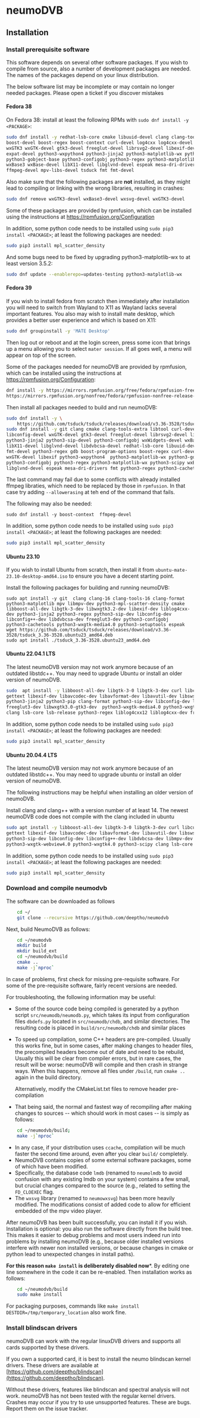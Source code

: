 # neumoDVB #
## Installation ##

### Install prerequisite software ###

This software depends on several other software packages. If you wish to compile from source,
also a number of development packages are needed. The names of the packages depend on your linux
distribution.

The below software list may be incomplete or may contain no longer needed packages.
Please open a ticket if you discover mistakes


#### Fedora 38 ####
On Fedora 38:  install at least the following RPMs with `sudo dnf install -y <PACKAGE>`:

```bash
sudo dnf install -y redhat-lsb-core cmake libuuid-devel clang clang-tools-extra libtool boost-program-options \
boost-devel boost-regex boost-context curl-devel log4cxx log4cxx-devel libconfig libconfig-devel \
wxGTK3 wxGTK-devel gtk3-devel freeglut-devel librsvg2-devel libexif-devel libexif gobject-introspection \
expat-devel python3-wxpython4 python3-jinja2 python3-matplotlib-wx python3-sip-devel  python3-cachetools \
python3-gobject-base python3-configobj python3-regex python3-matplotlib-wx python3-scipy wxWidgets-devel \
wxBase3 wxBase-devel libX11-devel libglvnd-devel espeak mesa-dri-drivers mpv-libs-devel  libdvbcsa-devel \
ffmpeg-devel mpv-libs-devel tsduck fmt fmt-devel
```

Also make sure that the following packages are **not** installed, as they might lead to compiling or linking with the wrong
libraries, resulting in crashes:

```bash
sudo dnf remove wxGTK3-devel wxBase3-devel wxsvg-devel wxGTK3-devel
```

Some of these packages are provided by rpmfusion, which can be installed using the instructions at
<https://rpmfusion.org/Configuration>



In addition, some python code needs to be installed using `sudo pip3 install <PACKAGE>`;
at least the following packages are needed:

```bash
sudo pip3 install mpl_scatter_density
```

And some bugs need to be fixed by upgrading python3-matplotlib-wx to at least version 3.5.2:

```bash
sudo dnf update --enablerepo=updates-testing python3-matplotlib-wx
```
#### Fedora 39 ####
If you wish to install fedora from scratch then immediately after installation
you will need to switch from Wayland to X11 as Wayland lacks several important
features. You also may wish to install mate desktop, which provides a better
user experience and which is based on X11:
```bash
sudo dnf groupinstall -y 'MATE Desktop'
```
Then log out or reboot and at the login screen, press some icon that brings up a menu
allowing you to select `mater session`. If all goes well, a menu will appear on top of the
screen.

Some of the packages needed for neumoDVB are provided by rpmfusion, which can be installed
using the instructions at
<https://rpmfusion.org/Configuration>:

```bash
dnf install -y https://mirrors.rpmfusion.org/free/fedora/rpmfusion-free-release-39.noarch.rpm \
https://mirrors.rpmfusion.org/nonfree/fedora/rpmfusion-nonfree-release-39.noarch.rpm
```

Then install all packages needed to build and run neumoDVB:

```bash
sudo dnf install -y \
    https://github.com/tsduck/tsduck/releases/download/v3.36-3528/tsduck-3.36-3528.fc38.x86_64.rpm
sudo dnf install -y git clang cmake clang-tools-extra libtool curl-devel log4cxx log4cxx-devel \
libconfig-devel wxGTK-devel gtk3-devel freeglut-devel librsvg2-devel libexif-devel expat-devel \
python3-jinja2 python3-sip-devel python3-configobj wxWidgets-devel wxBase-devel mpv-libs-devel \
libX11-devel libglvnd-devel libdvbcsa-devel redhat-lsb-core libuuid-devel boost-devel curl-devel \
fmt-devel python3-regex gdb boost-program-options boost-regex curl-devel log4cxx libconfig wxGTK \
wxGTK-devel libexif python3-wxpython4  python3-matplotlib-wx python3-gobject-base  \
python3-configobj python3-regex python3-matplotlib-wx python3-scipy wxBase ffmpeg-libs \
libglvnd-devel espeak mesa-dri-drivers fmt python3-regex python3-cachetools
```

The last command may fail due to some conflicts with already installed ffmpeg libraties, which need
to be replaced by those in `rpmfusion`. In that case try adding `--allowerasing` at teh end of the
command that fails.

The following may also be needed:
```
sudo dnf install -y boost-context  ffmpeg-devel
```

In addition, some python code needs to be installed using `sudo pip3 install <PACKAGE>`;
at least the following packages are needed:

```bash
sudo pip3 install mpl_scatter_density
```

#### Ubuntu 23.10 ####

If you wish to install Ubuntu from scratch, then install it from
`ubuntu-mate-23.10-desktop-amd64.iso` to ensure you have a decent starting point.

Install the following packages for building and running neumoDVB:
```
sudo apt install -y git  clang clang-16 clang-tools-16 clang-format python3-matplotlib mpv libmpv-dev python3-mpl-scatter-density cmake libboost-all-dev libgtk-3-dev libwxgtk3.2-dev libexif-dev liblog4cxx-dev python3-jinja2 python3-regex python3-sip-dev libconfig-dev libconfig++-dev libdvbcsa-dev freeglut3-dev python3-configobj  python3-cachetools python3-wxgtk-media4.0 python3-setuptools espeak
wget https://github.com/tsduck/tsduck/releases/download/v3.36-3528/tsduck_3.36-3528.ubuntu23_amd64.deb
sudo apt install ./tsduck_3.36-3528.ubuntu23_amd64.deb
```

#### Ubuntu 22.04.1 LTS ####

The latest neumoDVB version may not work anymore because of an outdated libstdc++. You may need to
upgrade Ubuntu or install an older version of neumoDVB.

```bash
sudo  apt install -y libboost-all-dev libgtk-3-0 libgtk-3-dev curl libcurl4-openssl-dev  libwxgtk-media3.0-gtk3-dev \
gettext libexif-dev libavcodec-dev libavformat-dev libavutil-dev libswscale-dev   python3-configobj python3-cachetools \
python3-jinja2 python3-pip clang-format python3-sip-dev libconfig-dev libconfig++-dev libdvbcsa-dev  libmpv-dev \
freeglut3-dev libwxgtk3.0-gtk3-dev  python3-wxgtk-media4.0 python3-wxgtk-webview4.0 python3-wxgtk4.0 python3-scipy \
clang lsb-core lsb-release python3-regex liblog4cxx12 liblog4cxx-dev freeglut3 fmt fmt-dev espeak
```
In addition, some python code needs to be installed using `sudo pip3 install <PACKAGE>`;
at least the following packages are needed:

```bash
sudo pip3 install mpl_scatter_density
```

#### Ubuntu 20.04.4 LTS ####

The latest neumoDVB version may not work anymore because of an outdated libstdc++. You may need to
upgrade ubuntu or install an older version of neumoDVB.

The following instructions may be helpful when installing an older version of neumoDVB.

Install clang and clang++ with a version number of at least 14. The newest neumoDVB code does not compile
with the clang included in ubuntu

```bash
sudo apt install -y libboost-all-dev libgtk-3-0 libgtk-3-dev curl libcurl4-openssl-dev libwxgtk-media3.0-gtk3-dev \
gettext libexif-dev libavcodec-dev libavformat-dev libavutil-dev libswscale-dev python3-jinja2 python3-pip clang-format \
python3-sip-dev libconfig-dev libconfig++-dev libdvbcsa-dev libmpv-dev freeglut3-dev python-wxgtk3.0 python3-wxgtk-media4.0 \
python3-wxgtk-webview4.0 python3-wxgtk4.0 python3-scipy clang lsb-core lsb-release python3-regex fmt fmt-dev
```

In addition, some python code needs to be installed using `sudo pip3 install <PACKAGE>`;
at least the following packages are needed:

```bash
sudo pip3 install mpl_scatter_density
```


### Download and compile neumodvb ###

The software can be downloaded as follows

```bash
    cd ~/
    git clone --recursive https://github.com/deeptho/neumodvb
```

Next, build NeumoDVB as follows:

```bash
    cd ~/neumodvb
    mkdir build
    mkdir build_ext
    cd ~/neumodvb/build
    cmake ..
    make -j`nproc`
```
In case of problems, first check for missing pre-requisite software. For some of the pre-requisite
software, fairly recent versions are needed.


For troubleshooting, the following information may be useful:

* Some of the source code being compiled is generated by a python script `src/neumodb/neumodb.py`,
  which takes its input from configuration files `dbdefs.py` located in `src/neumodb/chdb`, and similar
  directories. The resulting code is placed in `build/src/neumodb/chdb` and similar places
* To speed up compilation, some C++ headers are pre-compiled. Usually this works fine, but in some
  cases, after making changes to header files, the precompiled headers become out of date and
  need to be rebuild, Usually  this will be clear from  compiler errors, but in rare cases, the
  result will be worse: neumoDVB will compile and then crash in strange ways.  When this happens,
  remove all  files under `/build`, run `cmake ..` again in the build directory.

  Alternatively, modify the CMakeList.txt files to remove header pre-compilation
* That being said, the normal and fastest way of recompiling after making changes to sources -- which should work
  in most cases -- is simply as follows:

```bash
    cd ~/neumodvb/build;
    make -j`nproc`
```

* In any case, if your distribution uses `ccache`, compilation will be much faster the second time around,
  even after you clear `build/` completely.
* NeumoDVB contains copies of some external software packages, some of which have been modified.
 * Specifically, the database code `lmdb` (renamed to `neumolmdb` to avoid confusion with any existing lmdb
  on your system) contains a few small, but crucial changes compared to the source (e.g., related to setting the
  `FD_CLOEXEC` flag.
 * The `wxsvg` library (renamed to `neumowxsvg`) has been more heavily modified. The modifications
  consist of added code to allow for efficient embedded of the mpv video player.


After neumoDVB has been built successfully, you can install it if you wish. Installation is optional:
you also run the software directly from the build tree. This makes it easier to debug problems and
most users indeed run into problems by installing neumoDVB (e.g., because older installed versions
interfere with newer non installed versions, or because changes in cmake or python lead to unexpected changes
in install paths).

**For this reason `make install` is deliberately disabled now***. By editing one line somewhere in the
code it can be re-enabled. Then installation works as follows:

```bash
    cd ~/neumodvb/build
    sudo make install
```

For packaging purposes, commands like `make install DESTDIR=/tmp/temporary_location` also work fine.


### Install blindscan drivers ###

neumoDVB can work with the regular linuxDVB drivers and supports all cards supported by these drivers.

If you own a supported card, it is best to install the neumo blindscan kernel drivers.
These drivers are available at
[https://github.com/deeptho/blindscan](https://github.com/deeptho/blindscan).

Without these drivers, features like blindscan and spectral analysis will not work.
neumoDVB has not been tested with the regular kernel drivers. Crashes may occur if you try
to use unsupported features. These are bugs. Report them on the issue tracker.
